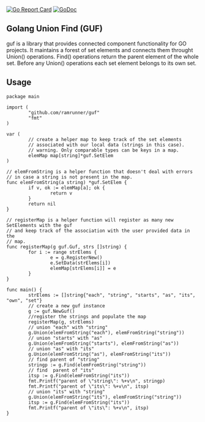 [![Go Report Card](https://goreportcard.com/badge/github.com/ramrunner/guf)](https://goreportcard.com/report/github.com/ramrunner/guf)
[![GoDoc](https://godoc.org/github.com/ramrunner/guf?status.svg)](https://godoc.org/github.com/ramrunner/guf)

## Golang Union Find (GUF)

guf is a library that provides connected component functionality for GO projects.
It maintains a forest of set elements and connects them throught Union() operations.
Find() operations return the parent element of the whole set.
Before any Union() operations each set element belongs to its own set.

## Usage

```
package main

import (
        "github.com/ramrunner/guf"
        "fmt"
)

var (
        // create a helper map to keep track of the set elements
        // associated with our local data (strings in this case).
        // warning. Only comparable types can be keys in a map.
        elemMap map[string]*guf.SetElem
)

// elemFromString is a helper function that doesn't deal with errors
// in case a string is not present in the map.
func elemFromString(a string) *guf.SetElem {
        if v, ok := elemMap[a]; ok {
                return v
        }
        return nil
}

// registerMap is a helper function will register as many new SetElements with the guf
// and keep track of the association with the user provided data in the
// map.
func registerMap(g guf.Guf, strs []string) {
        for i := range strElems {
                e = g.RegisterNew()
                e.SetData(strElems[i])
                elemMap[strElems[i]] = e
        }
}

func main() {
        strElems := []string{"each", "string", "starts", "as", "its", "own", "set"}
        // create a new guf instance
        g := guf.NewGuf()
        //register the strings and populate the map
        registerMap(g, strElems)
        // union "each" with "string"
        g.Union(elemFromString("each"), elemFromString("string"))
        // union "starts" with "as"
        g.Union(elemFromString("starts"), elemFromString("as"))
        // union "as" with "its"
        g.Union(elemFromString("as"), elemFromString("its"))
        // find parent of "string"
        stringp := g.Find(elemFromString("string"))
        // find  parent of "its"
        itsp := g.Find(elemFromString("its"))
        fmt.Printf("parent of \"string\": %+v\n", stringp)
        fmt.Printf("parent of \"its\": %+v\n", itsp)
        // union "its" with "string"
        g.Union(elemFromString("its"), elemFromString("string"))
        itsp := g.Find(elemFromString("its"))
        fmt.Printf("parent of \"its\": %+v\n", itsp)
}

```
